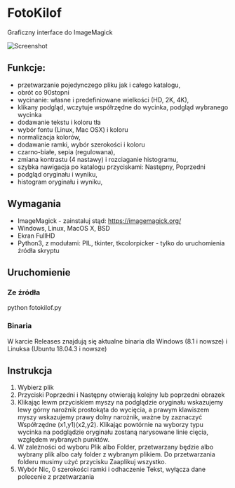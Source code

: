 # FotoKilof
Graficzny interface do ImageMagick

![Screenshot](https://github.com/TeaM-TL/FotoKilof/blob/master/fotokilof.png)

## Funkcje:
 - przetwarzanie pojedynczego pliku jak i całego katalogu,
 - obrót co 90stopni
 - wycinanie: własne i predefiniowane wielkości (HD, 2K, 4K),
 - klikany podgląd, wczytuje współrzędne do wycinka, podgląd wybranego wycinka
 - dodawanie tekstu i koloru tła
 - wybór fontu (Linux, Mac OSX) i koloru
 - normalizacja kolorów,
 - dodawanie ramki, wybór szerokości i koloru
 - czarno-białe, sepia (regulowana),
 - zmiana kontrastu (4 nastawy) i rozciaganie histogramu,
 - szybka nawigacja po katalogu przyciskami: Następny, Poprzedni
 - podgląd oryginału i wyniku,
 - histogram oryginału i wyniku,

## Wymagania
 - ImageMagick - zainstaluj stąd: https://imagemagick.org/
 - Windows, Linux, MacOS X, BSD
 - Ekran FullHD
 - Python3, z modułami: PIL, tkinter, tkcolorpicker - tylko do uruchomienia źródła skryptu

## Uruchomienie
### Ze źródła
python fotokilof.py

### Binaria
W karcie Releases znajdują się aktualne binaria dla Windows (8.1 i nowsze)
i Linuksa (Ubuntu 18.04.3 i nowsze)

## Instrukcja
1. Wybierz plik
2. Przyciski Poprzedni i Następny otwierają kolejny lub poprzedni obrazek
3. Klikając lewm przyciskiem myszy na podglądzie oryginału wskazujemy
lewy górny narożnik prostokąta do wycięcia, a prawym klawiszem myszy
wskazujemy prawy dolny narożnik, ważne by zaznaczyć Współrzędne (x1,y1)(x2,y2).
Klikając powtórnie na wyborzy typu wycinka na podglądzie oryginału 
zostaną narysowane linie cięcia, względem wybranych punktów.
4. W zależności od wyboru Plik albo Folder, przetwarzany będzie albo 
wybrany plik albo cały folder z wybranym plikiem.
Do przetwarzania folderu musimy użyć przycisku Zaaplikuj wszystko.
5. Wybór Nic, 0 szerokości ramki i odhaczenie Tekst, wyłącza dane 
polecenie z przetwarzania

